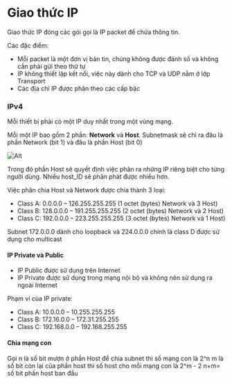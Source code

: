# Giao thức IP
Giao thức IP đóng các gói gọi là IP packet để chứa thông tin. 

Các đặc điểm:
- Mỗi packet là một đơn vị bản tin, chúng không được đánh số và không cần phải gửi theo thứ tự
- IP không thiết lập kết nối, việc này dành cho TCP và UDP nằm ở lớp Transport
- Các địa chỉ IP được phân theo các cấp bậc

### IPv4
Mỗi thiết bị phải có một IP duy nhất trong một vùng mạng.

Mỗi một IP bao gồm 2 phần: **Network** và **Host**. Subnetmask sẽ chỉ ra đâu là phần Network (bit 1) và đâu là phần Host (bit 0)

![Alt](https://vnreview.vn/image/17/69/26/1769266.jpg?t=1519272913318)

Trong đó phần Host sẽ quyết định việc phân ra những IP riêng biệt cho từng người dùng. Nhiều host_ID sẽ phân phát được nhiều hơn.

Việc phân chia Host và Network được chia thành 3 loại:
- Class A: 0.0.0.0 – 126.255.255.255    (1 octet (bytes) Network và 3 Host)
- Class B: 128.0.0.0 – 191.255.255.255  (2 octet (bytes) Network và 2 Host)
- Class C: 192.0.0.0 – 223.255.255.255  (3 octet (bytes) Network và 1 Host)

Subnet 172.0.0.0 dành cho loopback và 224.0.0.0 chính là class D được sử dụng cho multicast
#### IP Private và Public
- IP Public được sử dụng trên Internet
- IP Private được sử dụng trong mạng nội bộ và không nên sử dụng ra ngoài Internet

Phạm vi của IP private:
- Class A:  10.0.0.0 – 10.255.255.255
- Class B:  172.16.0.0 – 172.31.255.255
- Class C:  192.168.0.0 – 192.168.255.255

#### Chia mạng con
Gọi n là số bit mượn ở phần Host để chia subnet thì số mạng con là 2^n
m là số bit còn lại của phần host thì số host cho mỗi mạng con là 2^m - 2
n+m= số bit phần host ban đầu
